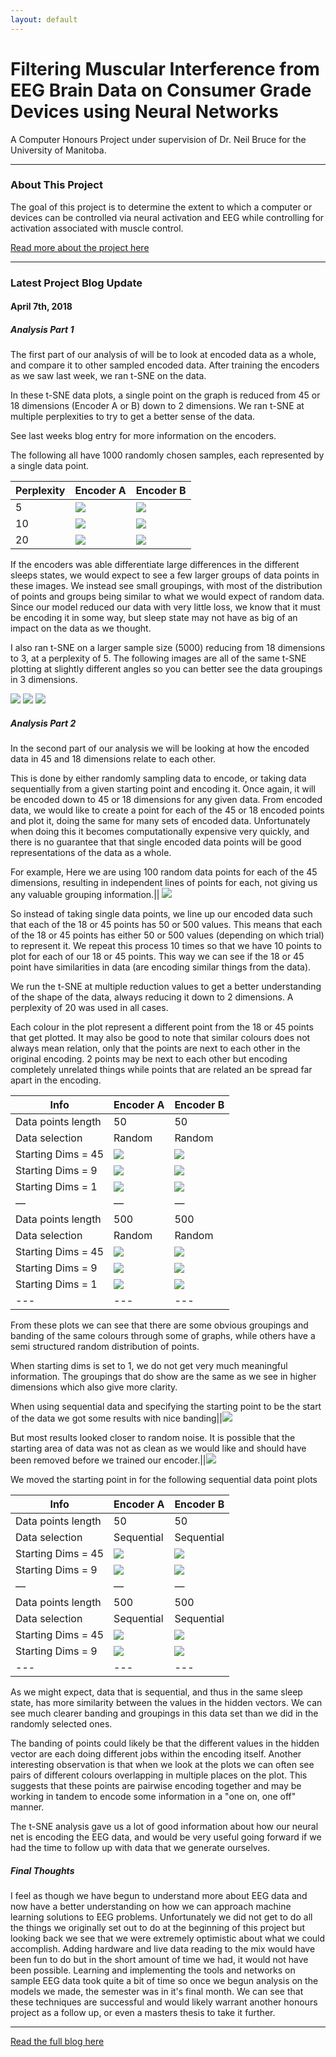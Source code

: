 ```yaml
---
layout: default
---
```


# Filtering Muscular Interference from EEG Brain Data on Consumer Grade Devices using Neural Networks

A Computer Honours Project under supervision of Dr. Neil Bruce for the University of Manitoba.

---

### About This Project
The goal of this project is to determine the extent to which a computer or devices can be controlled via neural activation and EEG while controlling for activation associated with muscle control.

[Read more about the project here](/projects/bci/overview)

---

### Latest Project Blog Update

#### April 7th, 2018

##### Analysis Part 1

The first part of our analysis of will be to look at encoded data as a whole, and compare it to other sampled encoded data. After training the encoders as we saw last week, we ran t-SNE on the data.

In these t-SNE data plots, a single point on the graph is reduced from 45 or 18 dimensions (Encoder A or B) down to 2 dimensions. We ran t-SNE at multiple perplexities to try to get a better sense of the data.

See last weeks blog entry for more information on the encoders.

The following all have 1000 randomly chosen samples, each represented by a single data point.

Perplexity|Encoder A|Encoder B
---|---|---
5|![](A_1000_tsne_2_45_5.png)|![](B_1000_tsne_2_18_5.png)
10|![](A_1000_tsne_2_45_10.png)|![](B_1000_tsne_2_18_10.png)
20|![](A_1000_tsne_2_45_20.png)|![](B_1000_tsne_2_18_20.png)

If the encoders was able differentiate large differences in the different sleeps states, we would expect to see a few larger groups of data points in these images. We instead see small groupings, with most of the distribution of points and groups being similar to what we would expect of random data. Since our model reduced our data with very little loss, we know that it must be encoding it in some way, but sleep state may not have as big of an impact on the data as we thought.

I also ran t-SNE on a larger sample size (5000) reducing from 18 dimensions to 3, at a perplexity of 5. The following images are all of the same t-SNE plotting at slightly different angles so you can better see the data groupings in 3 dimensions.

![](B_5000_tsne_3_18_5_a.png)
![](B_5000_tsne_3_18_5_b.png)
![](B_5000_tsne_3_18_5_c.png)

##### Analysis Part 2
In the second part of our analysis we will be looking at how the encoded data in 45 and 18 dimensions relate to each other.

This is done by either randomly sampling data to encode, or taking data sequentially from a given starting point and encoding it. Once again, it will be encoded down to 45 or 18 dimensions for any given data. From encoded data, we would like to create a point for each of the 45 or 18 encoded points and plot it, doing the same for many sets of encoded data. Unfortunately when doing this it becomes computationally expensive very quickly, and there is no guarantee that that single encoded data points will be good representations of the data as a whole.

For example, Here we are using 100 random data points for each of the 45 dimensions, resulting in independent lines of points for each, not giving us any valuable grouping information.|| ![](A_rand_100x1_tsne_2_45_20.png)

So instead of taking single data points, we line up our encoded data such that each of the 18 or 45 points has 50 or 500 values. This means that each of the 18 or 45 points has either 50 or 500 values (depending on which trial) to represent it. We repeat this process 10 times so that we have 10 points to plot for each of our 18 or 45 points. This way we can see if the 18 or 45 point have similarities in data (are encoding similar things from the data).

We run the t-SNE at multiple reduction values to get a better understanding of the shape of the data, always reducing it down to 2 dimensions. A perplexity of 20 was used in all cases.

Each colour in the plot represent a different point from the 18 or 45 points that get plotted. It may also be good to note that similar colours does not always mean relation, only that the points are next to each other in the original encoding. 2 points may be next to each other but encoding completely unrelated things while points that are related an be spread far apart in the encoding.

Info|Encoder A|Encoder B
---|---|---
Data points length|50|50
Data selection|Random|Random
Starting Dims = 45|![](A_rand_10x50_tsne_2_45_20.png)|![](B_rand_10x50_tsne_2_45_20.png)
Starting Dims = 9|![](A_rand_10x50_tsne_2_9_20.png)|![](B_rand_10x50_tsne_2_9_20.png)
Starting Dims = 1|![](A_rand_10x50_tsne_2_1_20.png)|![](B_rand_10x50_tsne_2_1_20.png)
—|—|—
Data points length|500|500
Data selection|Random|Random
Starting Dims = 45|![](A_rand_10x500_tsne_2_45_20.png)|![](B_rand_10x500_tsne_2_45_20.png)
Starting Dims = 9|![](A_rand_10x500_tsne_2_9_20.png)|![](B_rand_10x500_tsne_2_9_20.png)
Starting Dims = 1|![](A_rand_10x500_tsne_2_1_20.png)|![](B_rand_10x500_tsne_2_1_20.png)
---|---|---

From these plots we can see that there are some obvious groupings and banding of the same colours through some of graphs, while others have a semi structured random distribution of points.

When starting dims is set to 1, we do not get very much meaningful information. The groupings that do show are the same as we see in higher dimensions which also give more clarity.

When using sequential data and specifying the starting point to be the start of the data we got some results with nice banding||![](A_spec_0_10x500_tsne_2_45_20.png)

But most results looked closer to random noise. It is possible that the starting area of data was not as clean as we would like and should have been removed before we trained our encoder.||![](A_spec_0_10x50_tsne_2_45_20.png)

We moved the starting point in for the following sequential data point plots

Info|Encoder A|Encoder B
---|---|---
Data points length|50|50
Data selection|Sequential|Sequential
Starting Dims = 45|![](A_spec_9000_10x50_tsne_2_45_20.png)|![](B_spec_9000_10x50_tsne_2_45_20.png)
Starting Dims = 9|![](A_spec_9000_10x50_tsne_2_9_20.png)|![](B_spec_9000_10x50_tsne_2_9_20.png)
—|—|—
Data points length|500|500
Data selection|Sequential|Sequential
Starting Dims = 45|![](A_spec_1000_10x500_tsne_2_45_20.png)|![](B_spec_1000_10x500_tsne_2_45_20.png)
Starting Dims = 9|![](A_spec_1000_10x500_tsne_2_9_20.png)|![](B_spec_1000_10x500_tsne_2_9_20.png)
---|---|---

As we might expect, data that is sequential, and thus in the same sleep state, has more similarity between the values in the hidden vectors. We can see much clearer banding and groupings in this data set than we did in the randomly selected ones.

The banding of points could likely be that the different values in the hidden vector are each doing different jobs within the encoding itself. Another interesting observation is that when we look at the plots we can often see pairs of different colours overlapping in multiple places on the plot. This suggests that these points are pairwise encoding together and may be working in tandem to encode some information in a "one on, one off" manner.

The t-SNE analysis gave us a lot of good information about how our neural net is encoding the EEG data, and would be very useful going forward if we had the time to follow up with data that we generate ourselves.

##### Final Thoughts

I feel as though we have begun to understand more about EEG data and now have a better understanding on how we can approach machine learning solutions to EEG problems. Unfortunately we did not get to do all the things we originally set out to do at the beginning of this project but looking back we see that we were extremely optimistic about what we could accomplish. Adding hardware and live data reading to the mix would have been fun to do but in the short amount of time we had, it would not have been possible. Learning and implementing the tools and networks on sample EEG data took quite a bit of time so once we begun analysis on the models we made, the semester was in it's final month. We can see that these techniques are successful and would likely warrant another honours project as a follow up, or even a masters thesis to take it further. 

---

[Read the full blog here](/projects/bci/blog)
